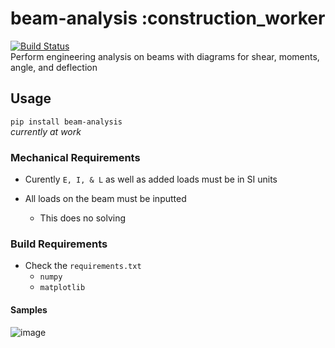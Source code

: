 # beam-analysis  :construction_worker  

[![Build Status](https://travis-ci.com/XDwightsBeetsX/beam-analysis.svg?token=ojR96vWaxNB8o4NF9oGN&branch=master)](https://travis-ci.com/XDwightsBeetsX/beam-analysis)  
Perform engineering analysis on beams with diagrams for shear, moments, angle, and deflection  

## Usage

```pip install beam-analysis```  
*currently at work*

### Mechanical Requirements

- Curently `E, I, & L` as well as added loads must be in SI units  

- All loads on the beam must be inputted  
  - This does no solving  

### Build Requirements

- Check the `requirements.txt`
  - `numpy`
  - `matplotlib`

#### Samples

![image](https://user-images.githubusercontent.com/55027279/108810029-ca40dc00-756f-11eb-8061-dd7638527273.png)  
